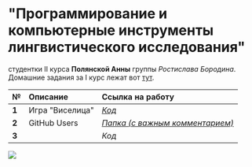 # "Программирование и компьютерные инструменты лингвистического исследования" 
студентки II курса **Полянской Анны** группы *Ростислава Бородина*.
Домашние задания за I курс лежат вот [тут](https://github.com/polyankaglade/Proga).

№|Описание|Ссылка на работу
:---|:---|:---
**1**|Игра "Виселица"|*[Код](https://github.com/polyankaglade/proga2k18/blob/master/HW/HW1/%D0%B2%D0%B8%D1%81%D0%B5%D0%BB%D0%B8%D1%86%D0%B0.py)*
**2**|GitHub Users|*[Папка (с важным комментарием)](https://github.com/polyankaglade/proga2k18/tree/master/HW/HW2)*
**3**||*Код*


![](https://pp.userapi.com/c840120/v840120500/43f4a/MRCqUL4ABp0.jpg)
